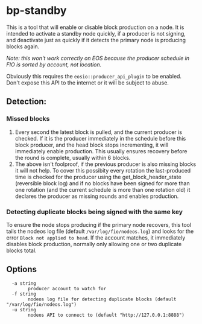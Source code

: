 # bp-standby

This is a tool that will enable or disable block production on a node. It is intended to activate a standby node quickly,
if a producer is not signing, and deactivate just as quickly if it detects the primary node is producing blocks again.

_Note: this won't work correctly on EOS because the producer schedule in FIO is sorted by account, not location._

Obviously this requires the `eosio::producer_api_plugin` to be enabled. Don't expose this API to the internet or it
will be subject to abuse.

## Detection:

### Missed blocks

1. Every second the latest block is pulled, and the current producer is checked. If it is the producer immediately
in the schedule before this block producer, and the head block stops incrementing, it will immediately enable production.
This usually ensures recovery before the round is complete, usually within 6 blocks.
1. The above isn't foolproof, if the previous producer is also missing blocks it will not help. To cover this possibity
every rotation the last-produced time is checked for the producer using the get_block_header_state (reversible block log)
and if no blocks have been signed for more than one rotation (and the current schedule is more than one rotation old) it
declares the producer as missing rounds and enables production.

### Detecting duplicate blocks being signed with the same key

To ensure the node stops producing if the primary node recovers, this tool tails the nodeos log file
(default `/var/log/fio/nodeos.log`) and looks for the error `Block not applied to head`. If the account matches, it
immediately disables block production, normally only allowing one or two duplicate blocks total.

## Options

```
  -a string
    	producer account to watch for
  -f string
    	nodeos log file for detecting duplicate blocks (default "/var/log/fio/nodeos.log")
  -u string
    	nodeos API to connect to (default "http://127.0.0.1:8888")
```
